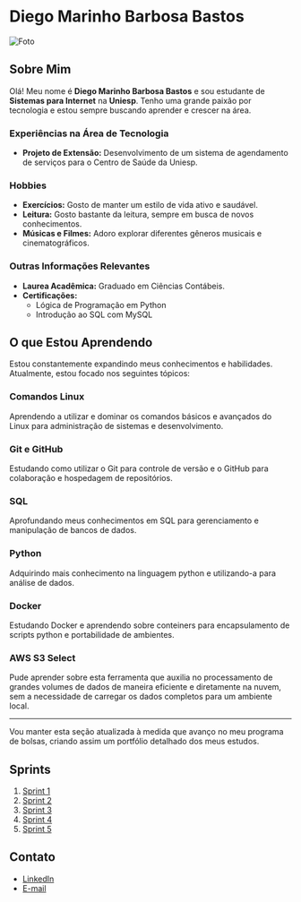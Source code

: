 # Diego Marinho Barbosa Bastos

![Foto](https://i.imgur.com/rq2daoi.jpeg)

## Sobre Mim

Olá! Meu nome é **Diego Marinho Barbosa Bastos** e sou estudante de **Sistemas para Internet** na **Uniesp**. Tenho uma grande paixão por tecnologia e estou sempre buscando aprender e crescer na área.

### Experiências na Área de Tecnologia

- **Projeto de Extensão:** Desenvolvimento de um sistema de agendamento de serviços para o Centro de Saúde da Uniesp.

### Hobbies

- **Exercícios:** Gosto de manter um estilo de vida ativo e saudável.
- **Leitura:** Gosto bastante da leitura, sempre em busca de novos conhecimentos.
- **Músicas e Filmes:** Adoro explorar diferentes gêneros musicais e cinematográficos.

### Outras Informações Relevantes

- **Laurea Acadêmica:** Graduado em Ciências Contábeis.
- **Certificações:**
  - Lógica de Programação em Python
  - Introdução ao SQL com MySQL

## O que Estou Aprendendo

Estou constantemente expandindo meus conhecimentos e habilidades. Atualmente, estou focado nos seguintes tópicos:

### Comandos Linux
Aprendendo a utilizar e dominar os comandos básicos e avançados do Linux para administração de sistemas e desenvolvimento.

### Git e GitHub
Estudando como utilizar o Git para controle de versão e o GitHub para colaboração e hospedagem de repositórios.

### SQL
Aprofundando meus conhecimentos em SQL para gerenciamento e manipulação de bancos de dados.

### Python
Adquirindo mais conhecimento na linguagem python e utilizando-a para análise de dados.

### Docker
Estudando Docker e aprendendo sobre conteiners para encapsulamento de scripts python e portabilidade de ambientes.

### AWS S3 Select
Pude aprender sobre esta ferramenta que auxilia no processamento de grandes volumes de dados de maneira eficiente e diretamente na nuvem, sem a necessidade de carregar os dados completos para um ambiente local.

---

Vou manter esta seção atualizada à medida que avanço no meu programa de bolsas, criando assim um portfólio detalhado dos meus estudos.

## Sprints 

1. [Sprint 1](https://github.com/DiegooMBB/PROGRAMA_COMPASS.UOL/tree/02c2404c692bfb6c1358ed02e456f8ee08fe9881/Sprint%201)
2. [Sprint 2](https://github.com/DiegooMBB/PROGRAMA_COMPASS.UOL/tree/02c2404c692bfb6c1358ed02e456f8ee08fe9881/Sprint%202)
3. [Sprint 3](https://github.com/DiegooMBB/PROGRAMA_COMPASS.UOL/tree/b5bfacdc9c6bf00e1043b73e318792676ed552aa/Sprint%203)
4. [Sprint 4](https://github.com/DiegooMBB/PROGRAMA_COMPASS.UOL/tree/da58657474a21de046a5ec3b6516b964ef0127d3/Sprint%204)
5. [Sprint 5](https://github.com/DiegooMBB/PROGRAMA_COMPASS.UOL/tree/178a7de3c2e5100e0ee518b58b5e9680491c25ac/Sprint%205)

## Contato

- [LinkedIn](https://www.linkedin.com/in/diegoobastoos/)
- [E-mail](dmbb16@gmail.com)

